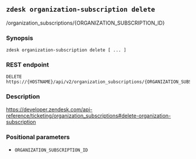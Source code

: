 ## `zdesk organization-subscription delete`

/organization_subscriptions/{ORGANIZATION_SUBSCRIPTION_ID}

### Synopsis

    zdesk organization-subscription delete [ ... ]

### REST endpoint

    DELETE https://{HOSTNAME}/api/v2/organization_subscriptions/{ORGANIZATION_SUBSCRIPTION_ID}

### Description

https://developer.zendesk.com/api-reference/ticketing/organization_subscriptions#delete-organization-subscription

### Positional parameters

* `ORGANIZATION_SUBSCRIPTION_ID`


